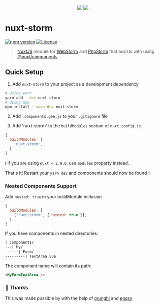 <p align="center">
  <img src="https://github.com/fumeapp/nuxt-storm/blob/master/nuxt-webstorm.png?raw=true" />
  <img src="https://github.com/fumeapp/nuxt-storm/blob/master/nuxt-phpstorm.png?raw=true" />
</p>

# nuxt-storm

[![npm version][npm-version-src]][npm-version-href]
[![License][license-src]][license-href]
<!-- [![npm downloads][npm-downloads-src]][npm-downloads-href] -->

>[NuxtJS](https://nuxtjs.org) module for [WebStorm](https://jetbrains.com/webstorm/) and [PhpStorm](https://jetbrains.com/phpstorm/)  that assists with using [@nuxt/components](https://github.com/nuxt/components) 


## Quick Setup

1. Add `nuxt-storm` to your project as a development dependency

```bash
# Using yarn
yarn add --dev nuxt-storm
# Using npm
npm install --save-dev nuxt-storm
```

2. Add `.components.gen.js` to your `.gitignore` file
   
3. Add 'nuxt-storm' to the `buildModules` section of `nuxt.config.js`

```js
{
  buildModules: [
    'nuxt-storm',
  ]
}
```

ℹ️ If you are using `nuxt < 2.9.0`, use `modules` property instead.

That's it! Restart your `yarn dev` and components should now be found ✨

### Nested Components Support

Add `nested: true` in your buildModule inclusion


```js
{
  buildModules: [
    ['nuxt-storm', { nested: true }],
  ]
}
```

If you have components in nested directories:

```bash
| components/
---| My/
------| Form/
---------| TextArea.vue
```

The component name will contain its path:

```html
<MyFormTextArea />
```

### 🙏 Thanks

This was made possible by with the help of [grunghi](https://github.com/grunghi) and [eggsy](https://github.com/eggsy/)


<!-- Badges -->
[npm-version-src]: https://img.shields.io/npm/v/nuxt-storm/latest.svg
[npm-version-href]: https://npmjs.com/package/nuxt-storm

[npm-downloads-src]: https://img.shields.io/npm/dt/nuxt-storm.svg
[npm-downloads-href]: https://npmjs.com/package/nuxt-storm

[license-src]: https://img.shields.io/npm/l/nuxt-storm.svg
[license-href]: https://npmjs.com/package/nuxt-storm
